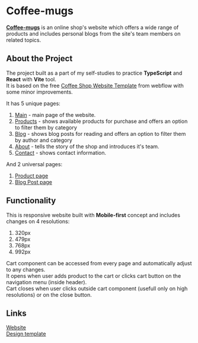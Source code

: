 # Coffee-mugs

[**Coffee-mugs**](https://evgeniigo.github.io/coffee-mugs/) is an online shop's website which offers a wide range of products and includes personal blogs from the site's team members on related topics.

## About the Project

The project built as a part of my self-studies to practice **TypeScript** and **React** with **Vite** tool.  
It is based on the free [Coffee Shop Website Template](https://webflow.com/templates/html/coffeestyle-business-website-template) from webflow with some minor improvements.

It has 5 unique pages:

1. [Main](https://evgeniigo.github.io/coffee-mugs/) - main page of the website.
2. [Products](https://evgeniigo.github.io/coffee-mugs/products) - shows available products for purchase and offers an option to filter them by category
3. [Blog](https://evgeniigo.github.io/coffee-mugs/blog) - shows blog posts for reading and offers an option to filter them by author and category
4. [About](https://evgeniigo.github.io/coffee-mugs/about) - tells the story of the shop and introduces it's team.
5. [Contact](https://evgeniigo.github.io/coffee-mugs/contact) - shows contact information.

And 2 universal pages:

1. [Product page](https://evgeniigo.github.io/coffee-mugs/product/item001)
2. [Blog Post page](https://evgeniigo.github.io/coffee-mugs/posts/post001)

## Functionality

This is responsive website built with **Mobile-first** concept and includes changes on 4 resolutions:

1. 320px
2. 479px
3. 768px
4. 992px

Cart component can be accessed from every page and automatically adjust to any changes.  
It opens when user adds product to the cart or clicks cart button on the navigation menu (inside header).  
Cart closes when user clicks outside cart component (usefull only on high resolutions) or on the close button.

## Links

[Website](https://evgeniigo.github.io/coffee-mugs/)  
[Design template](https://webflow.com/templates/html/coffeestyle-business-website-template)
